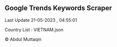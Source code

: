 

## Google Trends Keywords Scraper 
 
Last Update 21-05-2023 , 04:55:01

Country List :
VIETNAM.json



© Abdul Muttaqin 
